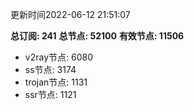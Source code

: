 更新时间2022-06-12 21:51:07

**总订阅: 241**
**总节点: 52100**
**有效节点: 11506**
- v2ray节点: 6080
- ss节点: 3174
- trojan节点: 1131
- ssr节点: 1121
